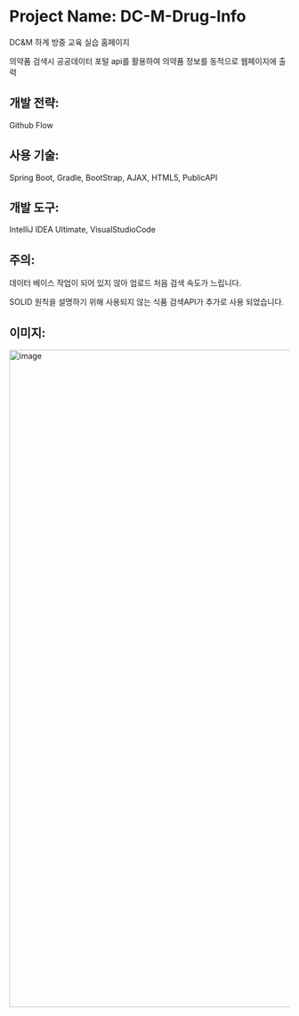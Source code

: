 # Project Name: DC-M-Drug-Info
DC&amp;M 하계 방중 교육 실습 홈페이지

의약품 검색시 공공데이터 포털 api를 활용하여 의약품 정보를 동적으로 웹페이지에 출력

## 개발 전략:
Github Flow 

## 사용 기술:
Spring Boot, Gradle, BootStrap, AJAX, HTML5, PublicAPI

## 개발 도구:
IntelliJ IDEA Ultimate, VisualStudioCode

## 주의:
데이터 베이스 작업이 되어 있지 않아 업로드 처음 검색 속도가 느립니다.

SOLID 원칙을 설명하기 위해 사용되지 않는 식품 검색API가 추가로 사용 되었습니다.

## 이미지:
<img width="1180" alt="image" src="https://github.com/suhanlim/DC-M-Drug-Info/assets/51906310/a35cc24e-1c8b-4379-887b-3f1e419d598f">

